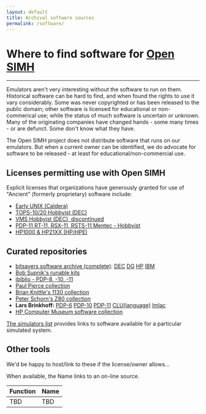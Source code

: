 ```yaml
---
layout: default
title: Archival software sources
permalink: /software/
---
```


# Where to find software for [Open SIMH](/)

---

Emulators aren't very interesting without the software to run on them.
Historical software can be hard to find, and when found the rights to use it vary considerably.
Some was never copyrighted or has been released to the public domain; other software is licensed for educational or non-commerical use; while the status of much software is uncertain or unknown.
Many of the originating companies have changed hands - some many times - or are defunct. Some don't know what they have.

The Open SIMH project does not distribute software that runs on our emulators.
But when a current owner can be identified, we do advocate for software to be released - at least for educational/non-commercial use.

## Licenses permitting use with Open SIMH

Explicit licenses that organizations have generously granted for use of "Ancient" (formerly proprietary) software include:

- [Early UNIX (Caldera)](https://www.tuhs.org/Archive/Caldera-license.pdf)
- [TOPS-10/20 Hobbyist (DEC)](../dec_36bit_license)
- [VMS Hobbyist (DEC), discontinued](../dec_vms_license)
- [PDP-11 RT-11, RSX-11, RSTS-11 Mentec - Hobbyist](../mentec_license)
- [HP1000 & HP21XX (HP/HPE)](../HP1000-21XX_CHM_Source_Code_License_final.pdf)

## Curated repositories

- [bitsavers software archive (complete)](http://bitsavers.org/bits/): [DEC](http://bitsavers.org/bits/DEC/) [DG](http://bitsavers.org/bits/DataGeneral/) [HP](http://bitsavers.org/bits/HP/) [IBM](http://bitsavers.org/bits/IBM/)
- [Bob Supnik's runable kits](http://simh.trailing-edge.com/software.html)
- [ibiblio - PDP-8, -10, -11](http://www.ibiblio.org/pub/academic/computer-science/history/)
- [Paul Pierce collection](http://www.piercefuller.com/library/index.html)
- [Brian Knittle's 1130 collection](http://ibm1130.org/sw/)
- [Peter Schorn's Z80 collection](https://schorn.ch/altair.html)
- **Lars Brinkhoff:** [PDP-6](https://github.com/PDP-6) [PDP-10](https://github.com/PDP-10) [PDP-11](https://github.com/PDP-11) [CLU(language)](https://github.com/get-a-clu) [Imlac](https://github.com/larsbrinkhoff/imlac-software)
- [HP Computer Museum software collection](https://www.hpmuseum.net/collection_document.php#CS)

[The simulators list](../simulators) provides links to software available for a particular simulated system.

## Other tools

We'd be happy to host/link to these if the license/owner allows...

When available, the Name links to an on-line source.

| Function | Name |
| -------- | ---- |
| TBD      | TBD  |
